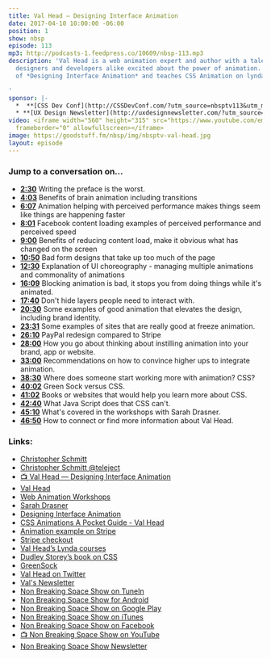 ```yaml
---
title: Val Head — Designing Interface Animation
date: 2017-04-10 10:00:00 -06:00
position: 1
show: nbsp
episode: 113
mp3: http://podcasts-1.feedpress.co/10609/nbsp-113.mp3
description: 'Val Head is a web animation expert and author with a talent for getting
  designers and developers alike excited about the power of animation. She’s the author
  of *Designing Interface Animation* and teaches CSS Animation on lynda.com.

'
sponsor: |-
  *  **[CSS Dev Conf](http://CSSDevConf.com/?utm_source=nbsptv113&utm_medium=podcast&utm_campaign=cssdevconf2017)** — Conference dedicated to CSS and its super friend technologies like JavaScript, Sass, NPM, and more. A limited supply of Early Bird Tickets now on sale. [Register now!](http://CSSDevConf.com/?utm_source=nbsptv113&utm_medium=podcast&utm_campaign=cssdevconf2017)
  * **[UX Design Newsletter](http://uxdesignnewsletter.com/?utm_source=nbsptv113&utm_medium=podcast&utm_campaign=uxdesignnewsletter)** — A weekly free newsletter containing a collection of tutorials, articles, and videos about front-end design and development, plus tips on how to bring better engagement to the multi-device world curated by Christopher Schmitt. [Sign up now!](http://uxdesignnewsletter.com/?utm_source=nbsptv113&utm_medium=podcast&utm_campaign=uxdesignnewsletter)
video: <iframe width="560" height="315" src="https://www.youtube.com/embed/0pgNjCM3X8A"
  frameborder="0" allowfullscreen></iframe>
image: https://goodstuff.fm/nbsp/img/nbsptv-val-head.jpg
layout: episode
---
```


### Jump to a conversation on...

* **[2:30](#t=2:30)** Writing the preface is the worst.
* **[4:03](#t=4:03)** Benefits of brain animation including transitions
* **[6:07](#t=6:07)** Animation helping with perceived performance makes things seem like things are happening faster
* **[8:01](#t=8:01)** Facebook content loading examples of perceived performance and perceived speed
* **[9:00](#t=9:00)** Benefits of reducing content load, make it obvious what has changed on the screen
* **[10:50](#t=10:50)** Bad form designs that take up too much of the page
* **[12:30](#t=12:30)** Explanation of UI choreography - managing multiple animations and commonality of animations
* **[16:09](#t=16:09)** Blocking animation is bad, it stops you from doing things while it's animated.
* **[17:40](#t=17:40)** Don't hide layers people need to interact with.
* **[20:30](#t=20:30)** Some examples of good animation that elevates the design, including brand identity.
* **[23:31](#t=23:31)** Some examples of sites that are really good at freeze animation.
* **[26:10](#t=26:10)** PayPal redesign compared to Stripe
* **[28:00](#t=28:00)** How you go about thinking about instilling animation into your brand, app or website.
* **[33:00](#t=33:00)** Recommendations on how to convince higher ups to integrate animation.
* **[38:30](#t=38:30)** Where does someone start working more with animation? CSS?
* **[40:02](#t=40:02)** Green Sock versus CSS.
* **[41:02](#t=41:0)** Books or websites that would help you learn more about CSS.
* **[42:40](#t=42:40)** What Java Script does that CSS can't.
* **[45:10](#t=45:10)** What's covered in the workshops with Sarah Drasner.
* **[46:50](#t=46:50)** How to connect or find more information about Val Head.

### Links:

* [Christopher Schmitt](http://Christopher.org)
* [Christopher Schmitt @teleject](https://twitter.com/teleject)
* [📺 Val Head — Designing Interface Animation ](https://www.youtube.com/watch?v=0pgNjCM3X8A)
* [Val Head](http://valhead.com/)
* [Web Animation Workshops](https://webanimationworkshops.com/ )
* [Sarah Drasner](https://sarahdrasnerdesign.com/)
* [Designing Interface Animation](http://rosenfeldmedia.com/books/designing-interface-animation/)
* [CSS Animations A Pocket Guide - Val Head](http://valhead.com/book/)
* [Animation example on Stripe ](https://stripe.com/ )
* [Stripe checkout](https://stripe.com/checkout )
* [Val Head’s Lynda courses](https://www.lynda.com/Val-Head/1814049-1.html)
* [Dudley Storey’s book on CSS](https://www.amazon.com/CSS3-Animation-Experts-Voice-Development/dp/1430247223)
* [GreenSock](https://greensock.com/)
* [Val Head on Twitter](http://twitter.com/@vlh)
* [Val's Newsletter](http://valhead.com/newsletter/)
* [Non Breaking Space Show on TuneIn](http://tunein.com/radio/Non-Breaking-Space-Show-p885155/)
* [Non Breaking Space Show for Android](http://subscribeonandroid.com/feeds.goodstuff.fm/nbsp)
* [Non Breaking Space Show on Google Play](https://playmusic.app.goo.gl/?ibi=com.google.PlayMusic&isi=691797987&ius=googleplaymusic&link=https://play.google.com/music/m/Iw5ik6iwalo5vmda5rqyrotdney?t%3DNon_Breaking_Space_Show%26pcampaignid%3DMKT-na-all-co-pr-mu-pod-16)
* [Non Breaking Space Show on iTunes](https://itunes.apple.com/ca/podcast/non-breaking-space-show/id507162981?mt=2&ign-mpt=uo%3D4)
* [Non Breaking Space Show on Facebook](https://www.facebook.com/nbsptv)
* [📺 Non Breaking Space Show on YouTube](https://www.youtube.com/channel/UC--mqA75V3CM8hxId0l7e_g?sub_confirmation=1)
* [Non Breaking Space Show Newsletter](http://newsletter.nonbreakingspace.tv/)
